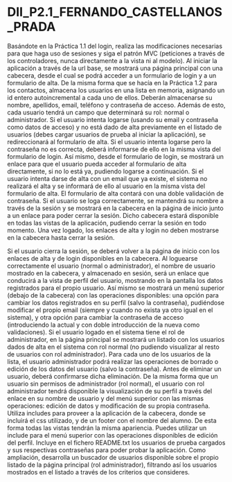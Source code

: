 # DII_P2.1_FERNANDO_CASTELLANOS_PRADA

Basándote en la Práctica 1.1 del login, realiza las modificaciones necesarias para que
haga uso de sesiones y siga el patrón MVC (peticiones a través de los controladores,
nunca directamente a la vista ni al modelo).
Al iniciar la aplicación a través de la url base, se mostrará una página principal con una
cabecera, desde el cual se podrá acceder a un formulario de login y a un formulario de
alta.
De la misma forma que se hacía en la Práctica 1.2 para los contactos, almacena los
usuarios en una lista en memoria, asignando un id entero autoincremental a cada uno de
ellos. Deberán almacenarse su nombre, apellidos, email, teléfono y contraseña de
acceso. Además de esto, cada usuario tendrá un campo que determinará su rol: normal o
administrador.
Si el usuario intenta logarse (usando su email y contraseña como datos de acceso) y no
está dado de alta previamente en el listado de usuarios (debes cargar usuarios de prueba
al iniciar la aplicación), se redireccionará al formulario de alta.
Si el usuario intenta logarse pero la contraseña no es correcta, deberá informarse de ello
en la misma vista del formulario de login.
Así mismo, desde el formulario de login, se mostrará un enlace para que el usuario pueda
acceder al formulario de alta directamente, si no lo está ya, pudiendo logarse a
continuación.
Si el usuario intenta darse de alta con un email que ya existe, el sistema no realizará el
alta y se informará de ello al usuario en la misma vista del formulario de alta. El
formulario de alta contará con una doble validación de contraseña.
Si el usuario se loga correctamente, se mantendrá su nombre a través de la sesión y se
mostrará en la cabecera en la página de inicio junto a un enlace para poder cerrar la
sesión. Dicho cabecera estará disponible en todas las vistas de la aplicación, pudiendo
cerrar la sesión en todo momento.
Una vez logado, los enlaces de alta y login no deben mostrarse en la cabecera hasta
cerrar la sesión.

Si el usuario cierra la sesión, se deberá volver a la página de inicio con los enlaces de alta
y de login disponibles en la cabecera.
Al loguearse correctamente el usuario (normal o administrador), el nombre de usuario
mostrado en la cabecera, y almacenado en sesión, será un enlace que conducirá a la
vista de perfil del usuario, mostrando en la pantalla los datos registrados para el propio
usuario. Así mismo se mostrará un menú superior (debajo de la cabecera) con las
operaciones disponibles: una opción para cambiar los datos registrados en su perfil
(salvo la contraseña), pudiéndose modificar el propio email (siempre y cuando no exista
ya otro igual en el sistema), y otra opción para cambiar la contraseña de acceso
(introduciendo la actual y con doble introducción de la nueva como validaciones).
Si el usuario logado en el sistema tiene el rol de administrador, en la página principal se
mostrará un listado con los usuarios dados de alta en el sistema con rol normal (no
pudiendo visualizar al resto de usuarios con rol administrador). Para cada uno de los
usuarios de la lista, el usuario administrador podrá realizar las operaciones de borrado o
edición de los datos del usuario (salvo la contraseña). Antes de eliminar un usuario,
deberá confirmarse dicha eliminación.
De la misma forma que un usuario sin permisos de administrador (rol normal), el usuario
con rol administrador tendrá disponible la visualización de su perfil a través del enlace en
su nombre de usuario y del menú superior con las mismas operaciones: edición de datos
y modificación de su propia contraseña.
Utiliza includes para proveer a la aplicación de la cabecera, donde se incluirá el css
utilizado, y de un footer con el nombre del alumno. De esta forma todas las vistas
tendrán la misma apariencia. Puedes utilizar un include para el menú superior con las
operaciones disponibles de edición del perfil.
Incluye en el fichero README.txt los usuarios de prueba cargados y sus respectivas
contraseñas para poder probar la aplicación.
Como ampliación, desarrolla un buscador de usuarios disponible sobre el propio listado
de la página principal (rol administrador), filtrando así los usuarios mostrados en el
listado a través de los criterios que consideres.
